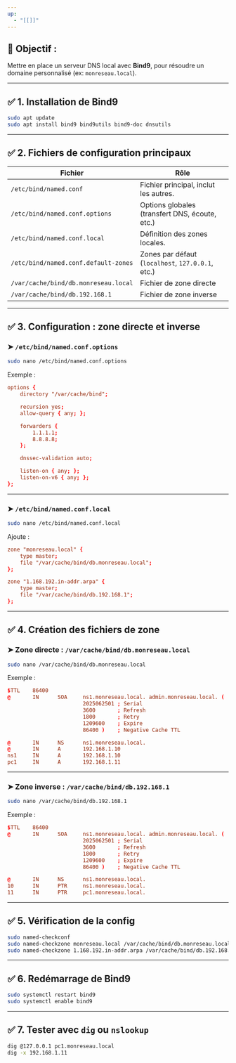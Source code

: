 ```yaml
---
up:
  - "[[]]"
---
```

## 🎯 Objectif :

Mettre en place un serveur DNS local avec **Bind9**, pour résoudre un domaine personnalisé (ex: `monreseau.local`).

---

## ✅ 1. Installation de Bind9

```bash
sudo apt update
sudo apt install bind9 bind9utils bind9-doc dnsutils
```

---

## ✅ 2. Fichiers de configuration principaux

| Fichier                              | Rôle                                              |
| ------------------------------------ | ------------------------------------------------- |
| `/etc/bind/named.conf`               | Fichier principal, inclut les autres.             |
| `/etc/bind/named.conf.options`       | Options globales (transfert DNS, écoute, etc.)    |
| `/etc/bind/named.conf.local`         | Définition des zones locales.                     |
| `/etc/bind/named.conf.default-zones` | Zones par défaut (`localhost`, `127.0.0.1`, etc.) |
| `/var/cache/bind/db.monreseau.local` | Fichier de zone directe                           |
| `/var/cache/bind/db.192.168.1`       | Fichier de zone inverse                           |

---

## ✅ 3. Configuration : zone directe et inverse

### ➤ `/etc/bind/named.conf.options`

```bash
sudo nano /etc/bind/named.conf.options
```

Exemple :

```conf
options {
    directory "/var/cache/bind";

    recursion yes;
    allow-query { any; };

    forwarders {
        1.1.1.1;
        8.8.8.8;
    };

    dnssec-validation auto;

    listen-on { any; };
    listen-on-v6 { any; };
};
```

---

### ➤ `/etc/bind/named.conf.local`

```bash
sudo nano /etc/bind/named.conf.local
```

Ajoute :

```conf
zone "monreseau.local" {
    type master;
    file "/var/cache/bind/db.monreseau.local";
};

zone "1.168.192.in-addr.arpa" {
    type master;
    file "/var/cache/bind/db.192.168.1";
};
```

---

## ✅ 4. Création des fichiers de zone

### ➤ Zone directe : `/var/cache/bind/db.monreseau.local`

```bash
sudo nano /var/cache/bind/db.monreseau.local
```

Exemple :

```conf
$TTL    86400
@       IN      SOA     ns1.monreseau.local. admin.monreseau.local. (
                        2025062501 ; Serial
                        3600       ; Refresh
                        1800       ; Retry
                        1209600    ; Expire
                        86400 )    ; Negative Cache TTL

@       IN      NS      ns1.monreseau.local.
@       IN      A       192.168.1.10
ns1     IN      A       192.168.1.10
pc1     IN      A       192.168.1.11
```

---

### ➤ Zone inverse : `/var/cache/bind/db.192.168.1`

```bash
sudo nano /var/cache/bind/db.192.168.1
```

Exemple :

```conf
$TTL    86400
@       IN      SOA     ns1.monreseau.local. admin.monreseau.local. (
                        2025062501 ; Serial
                        3600       ; Refresh
                        1800       ; Retry
                        1209600    ; Expire
                        86400 )    ; Negative Cache TTL

@       IN      NS      ns1.monreseau.local.
10      IN      PTR     ns1.monreseau.local.
11      IN      PTR     pc1.monreseau.local.
```

---

## ✅ 5. Vérification de la config

```bash
sudo named-checkconf
sudo named-checkzone monreseau.local /var/cache/bind/db.monreseau.local
sudo named-checkzone 1.168.192.in-addr.arpa /var/cache/bind/db.192.168.1
```

---

## ✅ 6. Redémarrage de Bind9

```bash
sudo systemctl restart bind9
sudo systemctl enable bind9
```

---

## ✅ 7. Tester avec `dig` ou `nslookup`

```bash
dig @127.0.0.1 pc1.monreseau.local
dig -x 192.168.1.11
```
